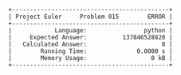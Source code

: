     +--------------------------------------------+
    | Project Euler     Problem 015        ERROR |
    +--------------------------------------------+
    |            Language:                python |
    |     Expected Answer:          137846528820 |
    |   Calculated Answer:                     0 |
    |        Running Time:              0.0000 s |
    |        Memory Usage:                  0 kB |
    +--------------------------------------------+
